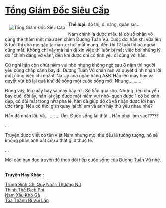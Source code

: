 <a href="https://utruyen.com/tong-giam-doc-sieu-cap/19219/" title="Tổng Giám Đốc Siêu Cấp"><h1>Tổng Giám Đốc Siêu Cấp</h1></a><div style="display:table"><img align="right" style="float: left; padding: 10px;" src="https://utruyen.com/images/story/200x260/tong-giam-doc-sieu-cap.jpg" alt="Tổng Giám Đốc Siêu Cấp"><b>Thể loại</b>: đô thị, dị năng, quân sự...<p></p>Nam chính la được miêu tả có số phận vô cùng thê thảm một màu đen chính Dương Tuấn Vũ. Cuộc đời hắn khi vừa lên 8 tuổi thì cha mẹ gặp tai nạn xe hơi mất mạng, đến khi 12 tuổi thì bà ngoại cũng mất. Không chỉ vậy mà hắn đi xin việc thì luôn bị mất việc bởi những lý do "chính đáng vớ vẩn", đến khi được chỉ có tình yêu đi cùng với hắn. <p></p>Cứ nghĩ hắn còn chút niềm vui nhỏ nhưng không ngờ sau 8 năm thì người yêu cũng chắp cánh bay đi. Dương Tuấn Vũ chán nản và quyết định nhận lời một công việc chi nhánh Na Uy của ngân hàng A&B. Hắn lên máy bay và quyết vứt bỏ lại quá khứ để sống một cuộc sống mới. Nhưng..........<p></p>Đúng vậy, lên máy bay và máy bay rơi. Số hắn quá nhọ. Nhưng trên chuyến bay cuối đời ấy, hắn lại gặp được một niềm vui nhỏ- quen được 1 cô bé xinh đẹp, có đôi mắt trong như pha lê, hắn đã giúp đỡ cô và nhận được lời hẹn ước rằng: Nếu có thời gian quay lại thì em và anh hãy thử yêu nhau nhé?<p></p>Hắn đã nhận lời. Và............ Ừm. Được sống lại thật... Hắn phải làm sao?????<p></p>...<p></p>Truyện được viết có tên Việt Nam nhưng mọi thứ đều là tưởng tượng, nó sẽ không phản ánh bất cứ sự thật gì ở thực tế. <p></p>...<p></p>Mời các bạn đọc truyện để theo dõi tiếp cuộc sống của Dương Tuấn Vũ nhé.</div><p><br><b>Truyện Hay Khác :</b></p><a href="https://utruyen.com/trung-sinh-chi-quy-nhan-thuong-nu/13344/" alt="Trùng Sinh Chi Quỷ Nhãn Thương Nữ">Trùng Sinh Chi Quỷ Nhãn Thương Nữ</a><br/><a href="https://github.com/quanluxury/truyenhot/tree/master/truyenhay/13353/" alt="Thịnh Thế Đích Phi">Thịnh Thế Đích Phi</a><br/><a href="https://dammy2019.blogspot.com/2019/11/nam-xau-kho-ga.html" alt="Nam Xấu Khó Gả">Nam Xấu Khó Gả</a><br/><a href="https://github.com/quanluxury/truyenhot/tree/master/truyenhay/16704/" alt="Tòa Thành Bị Vùi Lấp">Tòa Thành Bị Vùi Lấp</a><br/>